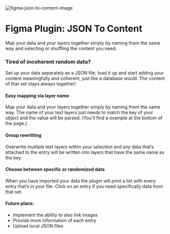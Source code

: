 ![figma-json-to-content-image](https://lucasdietrich.de/github/repositories/figma-json-to-content/img/banner-github.jpg)

# Figma Plugin: JSON To Content
Map your data and your layers together simply by naming them the same way and selecting or shuffling the content you need.

### Tired of incoherent random data?
Set up your data separately as a JSON file, load it up and start adding your content meaningfully and coherent, just like a database would. The content of that set stays always together!

#### Easy mapping via layer name
Map your data and your layers together simply by naming them the same way. The name of your text layers just needs to match the key of your object and the value will be parsed. (You’ll find a example at the bottom of the page.)

#### Group rewritting
Overwrite multiple text layers within your selection and any data that’s attached to the entry will be written into layers that have the same name as the key.

#### Choose between specific or randomized data
When you have imported your data the plugin will print a list with every entry that’s in your file. Click on an entry if you need specifically data from that set.

#### Future plans:
* Implement the ability to also link images
* Provide more information of each entry
* Upload local JSON files
